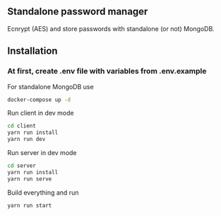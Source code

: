 ## Standalone password manager

Ecnrypt (AES) and store passwords with standalone (or not) MongoDB.

## Installation

### At first, create **.env** file with variables from **.env.example**

For standalone MongoDB use

```bash
docker-compose up -d
```

Run client in dev mode

```bash
cd client
yarn run install
yarn run dev
```

Run server in dev mode

```bash
cd server
yarn run install
yarn run serve
```

Build everything and run

```bash
yarn run start
```
